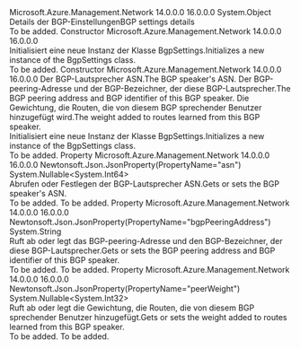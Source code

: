 <Type Name="BgpSettings" FullName="Microsoft.Azure.Management.Network.Models.BgpSettings">
  <TypeSignature Language="C#" Value="public class BgpSettings" />
  <TypeSignature Language="ILAsm" Value=".class public auto ansi beforefieldinit BgpSettings extends System.Object" />
  <TypeSignature Language="DocId" Value="T:Microsoft.Azure.Management.Network.Models.BgpSettings" />
  <TypeSignature Language="VB.NET" Value="Public Class BgpSettings" />
  <TypeSignature Language="F#" Value="type BgpSettings = class" />
  <AssemblyInfo>
    <AssemblyName>Microsoft.Azure.Management.Network</AssemblyName>
    <AssemblyVersion>14.0.0.0</AssemblyVersion>
    <AssemblyVersion>16.0.0.0</AssemblyVersion>
  </AssemblyInfo>
  <Base>
    <BaseTypeName>System.Object</BaseTypeName>
  </Base>
  <Interfaces />
  <Docs>
    <summary>
            <span data-ttu-id="3582a-101">Details der BGP-Einstellungen</span><span class="sxs-lookup"><span data-stu-id="3582a-101">BGP settings details</span></span>
            </summary>
    <remarks>To be added.</remarks>
  </Docs>
  <Members>
    <Member MemberName=".ctor">
      <MemberSignature Language="C#" Value="public BgpSettings ();" />
      <MemberSignature Language="ILAsm" Value=".method public hidebysig specialname rtspecialname instance void .ctor() cil managed" />
      <MemberSignature Language="DocId" Value="M:Microsoft.Azure.Management.Network.Models.BgpSettings.#ctor" />
      <MemberSignature Language="VB.NET" Value="Public Sub New ()" />
      <MemberType>Constructor</MemberType>
      <AssemblyInfo>
        <AssemblyName>Microsoft.Azure.Management.Network</AssemblyName>
        <AssemblyVersion>14.0.0.0</AssemblyVersion>
        <AssemblyVersion>16.0.0.0</AssemblyVersion>
      </AssemblyInfo>
      <Parameters />
      <Docs>
        <summary>
            <span data-ttu-id="3582a-102">Initialisiert eine neue Instanz der Klasse BgpSettings.</span><span class="sxs-lookup"><span data-stu-id="3582a-102">Initializes a new instance of the BgpSettings class.</span></span>
            </summary>
        <remarks>To be added.</remarks>
      </Docs>
    </Member>
    <Member MemberName=".ctor">
      <MemberSignature Language="C#" Value="public BgpSettings (Nullable&lt;long&gt; asn = null, string bgpPeeringAddress = null, Nullable&lt;int&gt; peerWeight = null);" />
      <MemberSignature Language="ILAsm" Value=".method public hidebysig specialname rtspecialname instance void .ctor(valuetype System.Nullable`1&lt;int64&gt; asn, string bgpPeeringAddress, valuetype System.Nullable`1&lt;int32&gt; peerWeight) cil managed" />
      <MemberSignature Language="DocId" Value="M:Microsoft.Azure.Management.Network.Models.BgpSettings.#ctor(System.Nullable{System.Int64},System.String,System.Nullable{System.Int32})" />
      <MemberSignature Language="VB.NET" Value="Public Sub New (Optional asn As Nullable(Of Long) = null, Optional bgpPeeringAddress As String = null, Optional peerWeight As Nullable(Of Integer) = null)" />
      <MemberSignature Language="F#" Value="new Microsoft.Azure.Management.Network.Models.BgpSettings : Nullable&lt;int64&gt; * string * Nullable&lt;int&gt; -&gt; Microsoft.Azure.Management.Network.Models.BgpSettings" Usage="new Microsoft.Azure.Management.Network.Models.BgpSettings (asn, bgpPeeringAddress, peerWeight)" />
      <MemberType>Constructor</MemberType>
      <AssemblyInfo>
        <AssemblyName>Microsoft.Azure.Management.Network</AssemblyName>
        <AssemblyVersion>14.0.0.0</AssemblyVersion>
        <AssemblyVersion>16.0.0.0</AssemblyVersion>
      </AssemblyInfo>
      <Parameters>
        <Parameter Name="asn" Type="System.Nullable&lt;System.Int64&gt;" />
        <Parameter Name="bgpPeeringAddress" Type="System.String" />
        <Parameter Name="peerWeight" Type="System.Nullable&lt;System.Int32&gt;" />
      </Parameters>
      <Docs>
        <param name="asn"><span data-ttu-id="3582a-103">Der BGP-Lautsprecher ASN.</span><span class="sxs-lookup"><span data-stu-id="3582a-103">The BGP speaker's ASN.</span></span></param>
        <param name="bgpPeeringAddress"><span data-ttu-id="3582a-104">Der BGP-peering-Adresse und der BGP-Bezeichner, der diese BGP-Lautsprecher.</span><span class="sxs-lookup"><span data-stu-id="3582a-104">The BGP peering address and BGP identifier of this BGP speaker.</span></span></param>
        <param name="peerWeight"><span data-ttu-id="3582a-105">Die Gewichtung, die Routen, die von diesem BGP sprechender Benutzer hinzugefügt wird.</span><span class="sxs-lookup"><span data-stu-id="3582a-105">The weight added to routes learned from this BGP speaker.</span></span></param>
        <summary>
            <span data-ttu-id="3582a-106">Initialisiert eine neue Instanz der Klasse BgpSettings.</span><span class="sxs-lookup"><span data-stu-id="3582a-106">Initializes a new instance of the BgpSettings class.</span></span>
            </summary>
        <remarks>To be added.</remarks>
      </Docs>
    </Member>
    <Member MemberName="Asn">
      <MemberSignature Language="C#" Value="public Nullable&lt;long&gt; Asn { get; set; }" />
      <MemberSignature Language="ILAsm" Value=".property instance valuetype System.Nullable`1&lt;int64&gt; Asn" />
      <MemberSignature Language="DocId" Value="P:Microsoft.Azure.Management.Network.Models.BgpSettings.Asn" />
      <MemberSignature Language="VB.NET" Value="Public Property Asn As Nullable(Of Long)" />
      <MemberSignature Language="F#" Value="member this.Asn : Nullable&lt;int64&gt; with get, set" Usage="Microsoft.Azure.Management.Network.Models.BgpSettings.Asn" />
      <MemberType>Property</MemberType>
      <AssemblyInfo>
        <AssemblyName>Microsoft.Azure.Management.Network</AssemblyName>
        <AssemblyVersion>14.0.0.0</AssemblyVersion>
        <AssemblyVersion>16.0.0.0</AssemblyVersion>
      </AssemblyInfo>
      <Attributes>
        <Attribute>
          <AttributeName>Newtonsoft.Json.JsonProperty(PropertyName="asn")</AttributeName>
        </Attribute>
      </Attributes>
      <ReturnValue>
        <ReturnType>System.Nullable&lt;System.Int64&gt;</ReturnType>
      </ReturnValue>
      <Docs>
        <summary>
            <span data-ttu-id="3582a-107">Abrufen oder Festlegen der BGP-Lautsprecher ASN.</span><span class="sxs-lookup"><span data-stu-id="3582a-107">Gets or sets the BGP speaker's ASN.</span></span>
            </summary>
        <value>To be added.</value>
        <remarks>To be added.</remarks>
      </Docs>
    </Member>
    <Member MemberName="BgpPeeringAddress">
      <MemberSignature Language="C#" Value="public string BgpPeeringAddress { get; set; }" />
      <MemberSignature Language="ILAsm" Value=".property instance string BgpPeeringAddress" />
      <MemberSignature Language="DocId" Value="P:Microsoft.Azure.Management.Network.Models.BgpSettings.BgpPeeringAddress" />
      <MemberSignature Language="VB.NET" Value="Public Property BgpPeeringAddress As String" />
      <MemberSignature Language="F#" Value="member this.BgpPeeringAddress : string with get, set" Usage="Microsoft.Azure.Management.Network.Models.BgpSettings.BgpPeeringAddress" />
      <MemberType>Property</MemberType>
      <AssemblyInfo>
        <AssemblyName>Microsoft.Azure.Management.Network</AssemblyName>
        <AssemblyVersion>14.0.0.0</AssemblyVersion>
        <AssemblyVersion>16.0.0.0</AssemblyVersion>
      </AssemblyInfo>
      <Attributes>
        <Attribute>
          <AttributeName>Newtonsoft.Json.JsonProperty(PropertyName="bgpPeeringAddress")</AttributeName>
        </Attribute>
      </Attributes>
      <ReturnValue>
        <ReturnType>System.String</ReturnType>
      </ReturnValue>
      <Docs>
        <summary>
            <span data-ttu-id="3582a-108">Ruft ab oder legt das BGP-peering-Adresse und den BGP-Bezeichner, der diese BGP-Lautsprecher.</span><span class="sxs-lookup"><span data-stu-id="3582a-108">Gets or sets the BGP peering address and BGP identifier of this BGP speaker.</span></span>
            </summary>
        <value>To be added.</value>
        <remarks>To be added.</remarks>
      </Docs>
    </Member>
    <Member MemberName="PeerWeight">
      <MemberSignature Language="C#" Value="public Nullable&lt;int&gt; PeerWeight { get; set; }" />
      <MemberSignature Language="ILAsm" Value=".property instance valuetype System.Nullable`1&lt;int32&gt; PeerWeight" />
      <MemberSignature Language="DocId" Value="P:Microsoft.Azure.Management.Network.Models.BgpSettings.PeerWeight" />
      <MemberSignature Language="VB.NET" Value="Public Property PeerWeight As Nullable(Of Integer)" />
      <MemberSignature Language="F#" Value="member this.PeerWeight : Nullable&lt;int&gt; with get, set" Usage="Microsoft.Azure.Management.Network.Models.BgpSettings.PeerWeight" />
      <MemberType>Property</MemberType>
      <AssemblyInfo>
        <AssemblyName>Microsoft.Azure.Management.Network</AssemblyName>
        <AssemblyVersion>14.0.0.0</AssemblyVersion>
        <AssemblyVersion>16.0.0.0</AssemblyVersion>
      </AssemblyInfo>
      <Attributes>
        <Attribute>
          <AttributeName>Newtonsoft.Json.JsonProperty(PropertyName="peerWeight")</AttributeName>
        </Attribute>
      </Attributes>
      <ReturnValue>
        <ReturnType>System.Nullable&lt;System.Int32&gt;</ReturnType>
      </ReturnValue>
      <Docs>
        <summary>
            <span data-ttu-id="3582a-109">Ruft ab oder legt die Gewichtung, die Routen, die von diesem BGP sprechender Benutzer hinzugefügt.</span><span class="sxs-lookup"><span data-stu-id="3582a-109">Gets or sets the weight added to routes learned from this BGP speaker.</span></span>
            </summary>
        <value>To be added.</value>
        <remarks>To be added.</remarks>
      </Docs>
    </Member>
  </Members>
</Type>